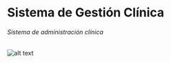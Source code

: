 # Sistema de Gestión Clínica
###### Sistema de administración clínica

![alt text](https://s-media-cache-ak0.pinimg.com/originals/42/55/88/425588bfc6c7bbfad5f822694277b95a.gif)
